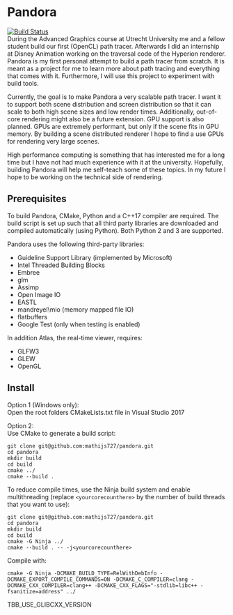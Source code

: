 # Pandora
[![Build Status](https://travis-ci.com/mathijs727/pandora.svg?token=BHkWQ9P5pzBfP88jbtB8&branch=master)](https://travis-ci.com/mathijs727/pandora)  
During the Advanced Graphics course at Utrecht University me and a fellow student build our first (OpenCL) path tracer. Afterwards I did an internship at Disney Animation working on the traversal code of the Hyperion renderer. Pandora is my first personal attempt to build a path tracer from scratch. It is meant as a project for me to learn more about path tracing and everything that comes with it. Furthermore, I will use this project to experiment with build tools.

Currently, the goal is to make Pandora a very scalable path tracer. I want it to support both scene distribution and screen distribution so that it can scale to both high scene sizes and low render times. Additionally, out-of-core rendering might also be a future extension. GPU support is also planned. GPUs are extremely performant, but only if the scene fits in GPU memory. By building a scene distributed renderer I hope to find a use GPUs for rendering very large scenes.

High performance computing is something that has interested me for a long time but I have not had much experience with it at the university. Hopefully, building Pandora will help me self-teach some of these topics. In my future I hope to be working on the technical side of rendering.

## Prerequisites
To build Pandora, CMake, Python and a C++17 compiler are required. The build script is set up such that all third party libraries are downloaded and compiled automatically (using Python). Both Python 2 and 3 are supported.

Pandora uses the following third-party libraries:
 - Guideline Support Library (implemented by Microsoft)
 - Intel Threaded Building Blocks
 - Embree
 - glm
 - Assimp
 - Open Image IO
 - EASTL
 - mandreyel\mio (memory mapped file IO)
 - flatbuffers
 - Google Test (only when testing is enabled)

In addition Atlas, the real-time viewer, requires:
 - GLFW3
 - GLEW
 - OpenGL

## Install
Option 1 (Windows only):  
Open the root folders CMakeLists.txt file in Visual Studio 2017

Option 2:  
Use CMake to generate a build script:
```
git clone git@github.com:mathijs727/pandora.git
cd pandora
mkdir build
cd build
cmake ../
cmake --build .
```

To reduce compile times, use the Ninja build system and enable multithreading (replace `<yourcorecounthere>` by the number of build threads that you want to use):
```
git clone git@github.com:mathijs727/pandora.git
cd pandora
mkdir build
cd build
cmake -G Ninja ../
cmake --build . -- -j<yourcorecounthere>
```

Compile with:  
```
cmake -G Ninja -DCMAKE_BUILD_TYPE=RelWithDebInfo -DCMAKE_EXPORT_COMPILE_COMMANDS=ON -DCMAKE_C_COMPILER=clang -DCMAKE_CXX_COMPILER=clang++ -DCMAKE_CXX_FLAGS="-stdlib=libc++ -fsanitize=address" ../
```

TBB_USE_GLIBCXX_VERSION